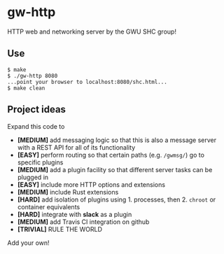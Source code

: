 # gw-http

HTTP web and networking server by the GWU SHC group!

## Use

```
$ make
$ ./gw-http 8080
...point your browser to localhost:8080/shc.html...
$ make clean
```

## Project ideas

Expand this code to

- **[MEDIUM]** add messaging logic so that this is also a message server with a REST API for all of its functionality
- **[EASY]** perform routing so that certain paths (e.g. `/gwmsg/`) go to specific plugins
- **[MEDIUM]** add a plugin facility so that different server tasks can be plugged in
- **[EASY]** include more HTTP options and extensions
- **[MEDIUM]** include Rust extensions
- **[HARD]** add isolation of plugins using 1. processes, then 2. `chroot` or container equivalents
- **[HARD]** integrate with **slack** as a plugin
- **[MEDIUM]** add Travis CI integration on github
- **[TRIVIAL]** RULE THE WORLD

Add your own!
